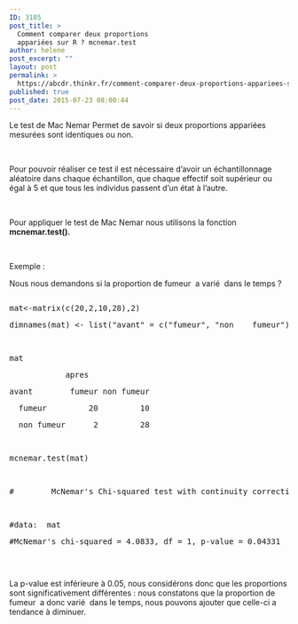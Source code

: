 ```yaml
---
ID: 3185
post_title: >
  Comment comparer deux proportions
  appariées sur R ? mcnemar.test
author: helene
post_excerpt: ""
layout: post
permalink: >
  https://abcdr.thinkr.fr/comment-comparer-deux-proportions-appariees-sur-r-mcnemar-test/
published: true
post_date: 2015-07-23 08:00:44
---
```

<p>Le test de Mac Nemar Permet de savoir si deux proportions appariées mesurées sont identiques ou non.</p><p> </p><p>Pour pouvoir réaliser ce test il est nécessaire d’avoir un échantillonnage aléatoire dans chaque échantillon, que chaque effectif soit supérieur ou égal à 5 et que tous les individus passent d’un état à l’autre.</p><p> </p><p>Pour appliquer le test de Mac Nemar nous utilisons la fonction <b>mcnemar.test().</b></p><p> </p><p>Exemple :</p><p>Nous nous demandons si la proportion de fumeur  a varié  dans le temps ?</p><p> <pre></p><p>mat&lt;-matrix(c(20,2,10,28),2)</p><p>dimnames(mat) &lt;- list("avant" = c("fumeur", "non    fumeur"),"apres" = c("fumeur", "non fumeur"))</p><p> </p><p>mat</p><p>            apres</p><p>avant        fumeur non fumeur</p><p>  fumeur         20         10</p><p>  non fumeur      2         28</p><p> </p><p>mcnemar.test(mat)</p><p> </p><p>#        McNemar's Chi-squared test with continuity correction</p><p> </p><p>#data:  mat</p><p>#McNemar's chi-squared = 4.0833, df = 1, p-value = 0.04331</p><p></pre>  </p><p>La p-value est inférieure à 0.05, nous considérons donc que les proportions sont significativement différentes : nous constatons que la proportion de fumeur  a donc varié  dans le temps, nous pouvons ajouter que celle-ci a tendance à diminuer.</p>